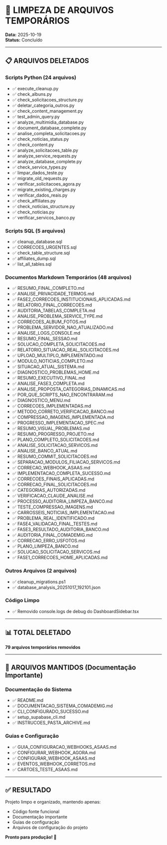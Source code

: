 # 🧹 LIMPEZA DE ARQUIVOS TEMPORÁRIOS

**Data:** 2025-10-19  
**Status:** Concluído

---

## 📋 ARQUIVOS DELETADOS

### Scripts Python (24 arquivos)
- ✅ execute_cleanup.py
- ✅ check_albuns.py
- ✅ check_solicitacoes_structure.py
- ✅ deletar_categoria_outros.py
- ✅ check_content_management.py
- ✅ test_admin_query.py
- ✅ analyze_multimidia_database.py
- ✅ document_database_complete.py
- ✅ analise_completa_solicitacoes.py
- ✅ check_noticias_status.py
- ✅ check_content.py
- ✅ analyze_solicitacoes_table.py
- ✅ analyze_service_requests.py
- ✅ analyze_database_complete.py
- ✅ check_service_types.py
- ✅ limpar_dados_teste.py
- ✅ migrate_old_requests.py
- ✅ verificar_solicitacoes_agora.py
- ✅ migrate_existing_charges.py
- ✅ verificar_dados_reais.py
- ✅ check_affiliates.py
- ✅ check_noticias_structure.py
- ✅ check_noticias.py
- ✅ verificar_servicos_banco.py

### Scripts SQL (5 arquivos)
- ✅ cleanup_database.sql
- ✅ CORRECOES_URGENTES.sql
- ✅ check_table_structure.sql
- ✅ affiliates_dump.sql
- ✅ list_all_tables.sql

### Documentos Markdown Temporários (48 arquivos)
- ✅ RESUMO_FINAL_COMPLETO.md
- ✅ ANALISE_PRIVACIDADE_TERMOS.md
- ✅ FASE2_CORRECOES_INSTITUCIONAIS_APLICADAS.md
- ✅ RELATORIO_FINAL_CORRECOES.md
- ✅ AUDITORIA_TABELAS_COMPLETA.md
- ✅ ANALISE_PROBLEMA_SERVICE_TYPE.md
- ✅ CORRECOES_ALBUM_FOTOS.md
- ✅ PROBLEMA_SERVIDOR_NAO_ATUALIZADO.md
- ✅ ANALISE_LOGS_CONSOLE.md
- ✅ RESUMO_FINAL_SESSAO.md
- ✅ SOLUCAO_COMPLETA_SOLICITACOES.md
- ✅ RELATORIO_SITUACAO_REAL_SOLICITACOES.md
- ✅ UPLOAD_MULTIPLO_IMPLEMENTADO.md
- ✅ MODULO_NOTICIAS_COMPLETO.md
- ✅ SITUACAO_ATUAL_SISTEMA.md
- ✅ DIAGNOSTICO_PROBLEMAS_HOME.md
- ✅ RESUMO_EXECUTIVO_FINAL.md
- ✅ ANALISE_FASE3_COMPLETA.md
- ✅ ANALISE_PROPOSTA_CATEGORIAS_DINAMICAS.md
- ✅ POR_QUE_SCRIPTS_NAO_ENCONTRARAM.md
- ✅ DIAGNOSTICO_MENU.md
- ✅ CORRECOES_IMPLEMENTADAS.md
- ✅ METODO_CORRETO_VERIFICACAO_BANCO.md
- ✅ COMPRESSAO_IMAGENS_IMPLEMENTADA.md
- ✅ PROGRESSO_IMPLEMENTACAO_SPEC.md
- ✅ RESUMO_VISUAL_PROBLEMAS.md
- ✅ RESUMO_PROGRESSO_PROJETO.md
- ✅ PLANO_COMPLETO_SOLICITACOES.md
- ✅ ANALISE_SOLICITACAO_SERVICOS.md
- ✅ ANALISE_BANCO_ATUAL.md
- ✅ RESUMO_COMMIT_SOLICITACOES.md
- ✅ SEPARACAO_MODULOS_FILIACAO_SERVICOS.md
- ✅ CORRECAO_WEBHOOK_ASAAS.md
- ✅ IMPLEMENTACAO_COMPLETA_SUCESSO.md
- ✅ CORRECOES_FINAIS_APLICADAS.md
- ✅ CORRECAO_FINAL_SOLICITACOES.md
- ✅ CATEGORIAS_AUTORIZADAS.md
- ✅ VERIFICACAO_CLAUDE_ANALISE.md
- ✅ PROCESSO_AUDITORIA_LIMPEZA_BANCO.md
- ✅ TESTE_COMPRESSAO_IMAGENS.md
- ✅ CARROSSEIS_NOTICIAS_IMPLEMENTACAO.md
- ✅ PROBLEMA_REAL_IDENTIFICADO.md
- ✅ FASE4_VALIDACAO_FINAL_TESTES.md
- ✅ FASE3_RESULTADO_AUDITORIA_BANCO.md
- ✅ AUDITORIA_FINAL_COMADEMIG.md
- ✅ CORRECAO_ERRO_USFOTOS.md
- ✅ PLANO_LIMPEZA_BANCO.md
- ✅ SOLUCAO_SOLICITACAO_SERVICOS.md
- ✅ FASE1_CORRECOES_HOME_APLICADAS.md

### Outros Arquivos (2 arquivos)
- ✅ cleanup_migrations.ps1
- ✅ database_analysis_20251017_192101.json

### Código Limpo
- ✅ Removido console.logs de debug do DashboardSidebar.tsx

---

## 📊 TOTAL DELETADO

**79 arquivos temporários removidos**

---

## 📁 ARQUIVOS MANTIDOS (Documentação Importante)

### Documentação do Sistema
- ✅ README.md
- ✅ DOCUMENTACAO_SISTEMA_COMADEMIG.md
- ✅ CLI_CONFIGURADO_SUCESSO.md
- ✅ setup_supabase_cli.md
- ✅ INSTRUCOES_PASTA_ARCHIVE.md

### Guias e Configuração
- ✅ GUIA_CONFIGURACAO_WEBHOOKS_ASAAS.md
- ✅ CONFIGURAR_WEBHOOK_AGORA.md
- ✅ CONFIGURAR_WEBHOOK_ASAAS.md
- ✅ EVENTOS_WEBHOOK_CORRETOS.md
- ✅ CARTOES_TESTE_ASAAS.md

---

## ✅ RESULTADO

Projeto limpo e organizado, mantendo apenas:
- Código fonte funcional
- Documentação importante
- Guias de configuração
- Arquivos de configuração do projeto

**Pronto para produção! 🚀**
